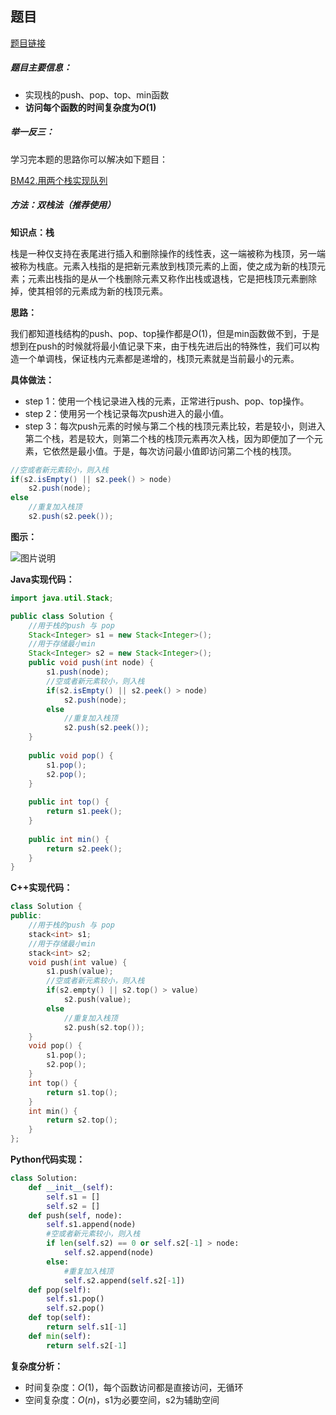 ## 题目
[题目链接](https://www.nowcoder.com/practice/4c776177d2c04c2494f2555c9fcc1e49?tpId=196&tqId=23268&sourceUrl=/exam/oj&channenl=wgithub&fromPut=wgithub)

##### 题目主要信息：

- 实现栈的push、pop、top、min函数
- **访问每个函数的时间复杂度为$O(1)$**

##### 举一反三：

学习完本题的思路你可以解决如下题目：

[BM42.用两个栈实现队列](https://www.nowcoder.com/practice/54275ddae22f475981afa2244dd448c6?tpId=295&sfm=html&channel=nowcoder)

##### 方法：双栈法（推荐使用）

**知识点：栈**

栈是一种仅支持在表尾进行插入和删除操作的线性表，这一端被称为栈顶，另一端被称为栈底。元素入栈指的是把新元素放到栈顶元素的上面，使之成为新的栈顶元素；元素出栈指的是从一个栈删除元素又称作出栈或退栈，它是把栈顶元素删除掉，使其相邻的元素成为新的栈顶元素。

**思路：**

我们都知道栈结构的push、pop、top操作都是$O(1)$，但是min函数做不到，于是想到在push的时候就将最小值记录下来，由于栈先进后出的特殊性，我们可以构造一个单调栈，保证栈内元素都是递增的，栈顶元素就是当前最小的元素。

**具体做法：**

- step 1：使用一个栈记录进入栈的元素，正常进行push、pop、top操作。
- step 2：使用另一个栈记录每次push进入的最小值。
- step 3：每次push元素的时候与第二个栈的栈顶元素比较，若是较小，则进入第二个栈，若是较大，则第二个栈的栈顶元素再次入栈，因为即便加了一个元素，它依然是最小值。于是，每次访问最小值即访问第二个栈的栈顶。
```java
//空或者新元素较小，则入栈
if(s2.isEmpty() || s2.peek() > node)  
    s2.push(node);
else
    //重复加入栈顶
    s2.push(s2.peek());
```

**图示：**

![图片说明](https://uploadfiles.nowcoder.com/images/20210717/397721558_1626504307685/BF24FE790ACB10342DE5628AEC3283ED "图片标题") 

**Java实现代码：**
```java
import java.util.Stack;

public class Solution {
    //用于栈的push 与 pop
    Stack<Integer> s1 = new Stack<Integer>(); 
    //用于存储最小min
    Stack<Integer> s2 = new Stack<Integer>(); 
    public void push(int node) {
        s1.push(node);  
        //空或者新元素较小，则入栈
        if(s2.isEmpty() || s2.peek() > node)  
            s2.push(node);
        else
            //重复加入栈顶
            s2.push(s2.peek());  
    }
    
    public void pop() {
        s1.pop();
        s2.pop();
    }
    
    public int top() {
        return s1.peek();
    }
    
    public int min() {
        return s2.peek();
    }
}
```
**C++实现代码：**
```cpp
class Solution {
public:
    //用于栈的push 与 pop
    stack<int> s1;  
    //用于存储最小min
    stack<int> s2;  
    void push(int value) {
        s1.push(value);  
        //空或者新元素较小，则入栈
        if(s2.empty() || s2.top() > value)  
            s2.push(value);
        else
            //重复加入栈顶
            s2.push(s2.top());  
    }
    void pop() {
        s1.pop();
        s2.pop();
    }
    int top() {
        return s1.top();
    }
    int min() {
        return s2.top();
    }
};
```
**Python代码实现：**
```Python
class Solution:
    def __init__(self):
        self.s1 = []
        self.s2 = []
    def push(self, node):
        self.s1.append(node)  
        #空或者新元素较小，则入栈
        if len(self.s2) == 0 or self.s2[-1] > node:  
            self.s2.append(node)
        else:
            #重复加入栈顶
            self.s2.append(self.s2[-1])  
    def pop(self):
        self.s1.pop()
        self.s2.pop()
    def top(self):
        return self.s1[-1]
    def min(self):
        return self.s2[-1]
```

**复杂度分析：**
- 时间复杂度：$O(1)$，每个函数访问都是直接访问，无循环
- 空间复杂度：$O(n)$，s1为必要空间，s2为辅助空间
